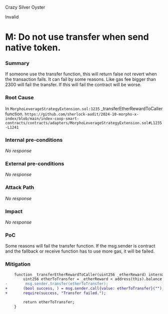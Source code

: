 Crazy Silver Oyster

Invalid

# M: Do not use transfer when send native token.

### Summary

If someone use the transfer function, this will return false not revert when the transaction fails.
It can fail by some reasons.
Like gas fee bigger than 2300 will fail the transfer.
If this will fail the contract will be worse.

### Root Cause

In `MorphoLeverageStrategyExtension.sol:1235` _transferEtherRewardToCaller function.
`https://github.com/sherlock-audit/2024-10-morpho-x-index/blob/main/index-coop-smart-contracts/contracts/adapters/MorphoLeverageStrategyExtension.sol#L1235-L1241`

### Internal pre-conditions

_No response_

### External pre-conditions

_No response_

### Attack Path

_No response_

### Impact

_No response_

### PoC

Some reasons will fail the transfer function.
If the msg.sender is contract and the fallback or receive function has to use more gas, it will be failed.

### Mitigation

```diff
    function _transferEtherRewardToCaller(uint256 _etherReward) internal returns(uint256) {
        uint256 etherToTransfer = _etherReward < address(this).balance ? _etherReward : address(this).balance;
-        msg.sender.transfer(etherToTransfer);
+       (bool success, ) = msg.sender.call{value: etherToTransfer}("");
+       require(success, "Transfer failed.");

        return etherToTransfer;
    }
```